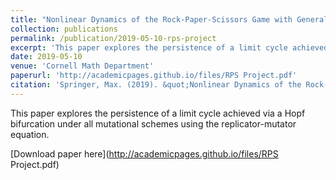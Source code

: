 ```yaml
---
title: "Nonlinear Dynamics of the Rock-Paper-Scissors Game with General Mutations"
collection: publications
permalink: /publication/2019-05-10-rps-project
excerpt: 'This paper explores the persistence of a limit cycle achieved via a Hopf bifurcation under all mutational schemes using the replicator-mutator equation.'
date: 2019-05-10
venue: 'Cornell Math Department'
paperurl: 'http://academicpages.github.io/files/RPS Project.pdf'
citation: 'Springer, Max. (2019). &quot;Nonlinear Dynamics of the Rock-Paper-Scissors Game with General Mutations&quot; <i>Cornell Math Department</i>.'
---
```

This paper explores the persistence of a limit cycle achieved via a Hopf bifurcation under all mutational schemes using the replicator-mutator equation.

[Download paper here](http://academicpages.github.io/files/RPS Project.pdf)
